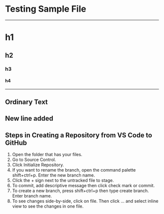 # Testing Sample File
----
# h1
## h2 
### h3
#### h4
----
Ordinary Text
----
New line added
----
## Steps in Creating a Repository from VS Code to GitHub
1. Open the folder that has your files. 
2. Go to Source Control.
3. Click Initialize Repository.
4. If you want to rename the branch, open the command palette shift+ctrl+p. Enter the new branch name.
5. Click the + sign next to the untracked file to stage.
6. To commit, add descriptive message then click check mark or commit.
7. To create a new branch, press shift+ctrl+p then type create branch. Enter branch name.
8. To see changes side-by-side, click on file. Then click ... and select inline view to see the changes in one file.